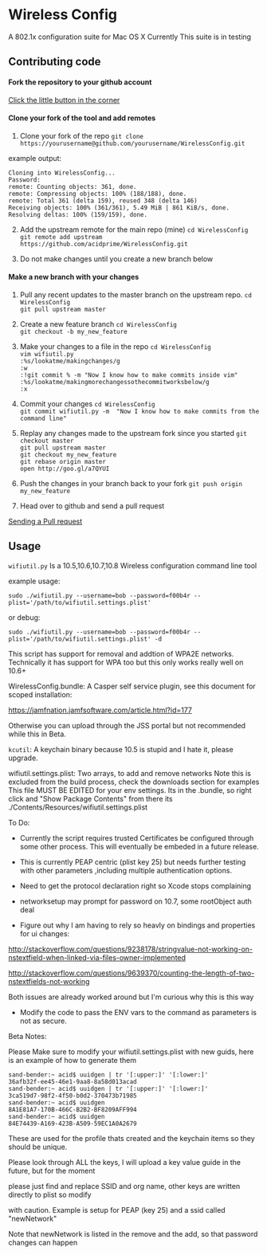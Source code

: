 # Wireless Config
A 802.1x configuration suite for Mac OS X
Currently This suite is in testing

## Contributing code

#### Fork the repository to your github account
[Click the little button in the corner](https://help.github.com/articles/fork-a-repo#step-1-fork-the-spoon-knife-repository)

#### Clone your fork of the tool and add remotes
1. Clone your fork of the repo
`git clone https://yourusername@github.com/yourusername/WirelessConfig.git`  

example output:
~~~
Cloning into WirelessConfig...
Password:
remote: Counting objects: 361, done.
remote: Compressing objects: 100% (188/188), done.
remote: Total 361 (delta 159), reused 348 (delta 146)
Receiving objects: 100% (361/361), 5.49 MiB | 861 KiB/s, done.
Resolving deltas: 100% (159/159), done.
~~~

2. Add the upstream remote for the main repo (mine)
`cd WirelessConfig`  
`git remote add upstream https://github.com/acidprime/WirelessConfig.git`  

3. Do not make changes until you create a new branch below

#### Make a new branch with your changes

1. Pull any recent updates to the master branch on the upstream repo.
`cd WirelessConfig`  
`git pull upstream master`  

2. Create a new feature branch
`cd WirelessConfig`  
`git checkout -b my_new_feature`  

3. Make your changes to a file in the repo
`cd WirelessConfig`  
`vim wifiutil.py`  
`:%s/lookatme/makingchanges/g`  
`:w`  
`:!git commit % -m "Now I know how to make commits inside vim"`  
`:%s/lookatme/makingmorechangessothecommitworksbelow/g`  
`:x`  

4. Commit your changes
`cd WirelessConfig`  
`git commit wifiutil.py -m  "Now I know how to make commits from the command line"`  

5. Replay any changes made to the upstream fork since you started
`git checkout master`  
`git pull upstream master`  
`git checkout my_new_feature`  
`git rebase origin master`  
`open http://goo.gl/a7QYUI`  

6. Push the changes in your branch back to your fork
`git push origin my_new_feature`  

7. Head over to github and send a pull request

[Sending a Pull request](https://help.github.com/articles/using-pull-requests#initiating-the-pull-request)  

## Usage

`wifiutil.py`
Is a 10.5,10.6,10.7,10.8 Wireless configuration command line tool

example usage:
```shell
sudo ./wifiutil.py --username=bob --password=f00b4r --plist='/path/to/wifiutil.settings.plist'
```
or debug:
```shell
sudo ./wifiutil.py --username=bob --password=f00b4r --plist='/path/to/wifiutil.settings.plist' -d
```

This script has support for removal and addtion of WPA2E networks.
Technically it has support for WPA too but this only works really well on 10.6+

WirelessConfig.bundle:
A Casper self service plugin, see this document for scoped installation:

https://jamfnation.jamfsoftware.com/article.html?id=177

Otherwise you can upload through the JSS portal but not recommended while this in Beta.

`kcutil`:
A keychain binary because 10.5 is stupid and I hate it, please upgrade.

wifiutil.settings.plist:
Two arrays, to add and remove networks
Note this is excluded from the build process, check the downloads section for examples
This file MUST BE EDITED for your env settings. Its in the .bundle, so right click
and "Show Package Contents" from there its ./Contents/Resources/wifiutil.settings.plist


To Do:
* Currently the script requires trusted Certificates be configured through
some other process. This will eventually be embeded in a future release.

* This is currently PEAP centric (plist key 25) but needs further testing with other
parameters ,including multiple authentication options.

* Need to get the protocol declaration right so Xcode stops complaining

* networksetup may prompt for password on 10.7, some rootObject auth deal

* Figure out why I am having to rely so heavly on bindings and properties for ui changes:

http://stackoverflow.com/questions/9238178/stringvalue-not-working-on-nstextfield-when-linked-via-files-owner-implemented

http://stackoverflow.com/questions/9639370/counting-the-length-of-two-nstextfields-not-working

Both issues are already worked around but I'm curious why this is this way

* Modify the code to pass the ENV vars to the command as parameters is not as secure.

Beta Notes:

Please Make sure to modify your wifiutil.settings.plist with new guids, here is an example of how to generate them
```shell
sand-bender:~ acid$ uuidgen | tr '[:upper:]' '[:lower:]'
36afb32f-ee45-46e1-9aa8-8a58d013acad
sand-bender:~ acid$ uuidgen | tr '[:upper:]' '[:lower:]'
3ca519d7-98f2-4f50-b0d2-370473b71985
sand-bender:~ acid$ uuidgen
8A1E81A7-170B-466C-B2B2-BF8209AFF994
sand-bender:~ acid$ uuidgen
84E74439-A169-423B-A509-59EC1A0A2679
```
These are used for the profile thats created and the keychain items so they should be unique.

Please look through ALL the keys, I will upload a key value guide in the future, but for the moment

please just find and replace SSID and org name, other keys are written directly to plist so modify

with caution. Example is setup for PEAP (key 25) and a ssid called "newNetwork"

Note that newNetwork is listed in the remove and the add, so that password changes can happen

